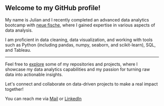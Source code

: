 ## Welcome to my GitHub profile! ##
My name is Julian and I recently completed an advanced data analytics bootcamp with [neue fische](https://www.neuefische.de/), where I gained expertise in various aspects of data analysis. 

I am proficient in data cleaning, data visualization, and working with tools such as Python (including pandas, numpy, seaborn, and scikit-learn), SQL, and Tableau.

---

Feel free to [explore](https://github.com/Jappler85/my_projects) some of my repositories and projects, where I showcase my data analytics capabilities and my passion for turning raw data into actionable insights. 

Let's connect and collaborate on data-driven projects to make a real impact together!

You can reach me via [Mail](mailto:jappler85@googlemail.com) or [LinkedIn](https://www.linkedin.com/in/julianappler/)
